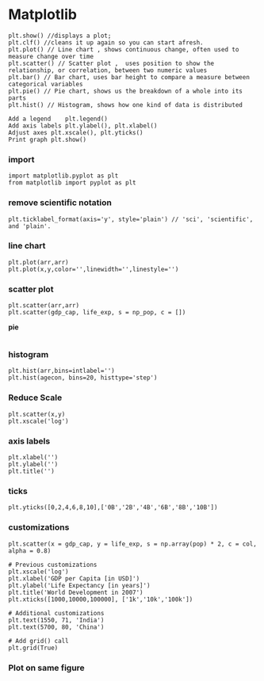 
# Matplotlib
```
plt.show() //displays a plot;
plt.clf() //cleans it up again so you can start afresh.
plt.plot() // Line chart , shows continuous change, often used to measure change over time
plt.scatter() // Scatter plot ,  uses position to show the relationship, or correlation, between two numeric values
plt.bar() // Bar chart, uses bar height to compare a measure between categorical variables
plt.pie() // Pie chart, shows us the breakdown of a whole into its parts
plt.hist() // Histogram, shows how one kind of data is distributed

Add a legend	plt.legend()
Add axis labels	plt.ylabel(), plt.xlabel()
Adjust axes	plt.xscale(), plt.yticks()
Print graph	plt.show()
```

### import
```
import matplotlib.pyplot as plt
from matplotlib import pyplot as plt
```

### remove scientific notation
```
plt.ticklabel_format(axis='y', style='plain') // 'sci', 'scientific', and 'plain'.
```

### line chart
```
plt.plot(arr,arr)
plt.plot(x,y,color='',linewidth='',linestyle='')
```

### scatter plot
```
plt.scatter(arr,arr)
plt.scatter(gdp_cap, life_exp, s = np_pop, c = [])
```

**pie**
```

```

### histogram
```
plt.hist(arr,bins=intlabel='')
plt.hist(agecon, bins=20, histtype='step')
```

### Reduce Scale
```
plt.scatter(x,y)
plt.xscale('log')
```

### axis labels
```
plt.xlabel('')
plt.ylabel('')
plt.title('')
```

### ticks
```
plt.yticks([0,2,4,6,8,10],['0B','2B','4B','6B','8B','10B'])
```


### customizations
```
plt.scatter(x = gdp_cap, y = life_exp, s = np.array(pop) * 2, c = col, alpha = 0.8)

# Previous customizations
plt.xscale('log') 
plt.xlabel('GDP per Capita [in USD]')
plt.ylabel('Life Expectancy [in years]')
plt.title('World Development in 2007')
plt.xticks([1000,10000,100000], ['1k','10k','100k'])

# Additional customizations
plt.text(1550, 71, 'India')
plt.text(5700, 80, 'China')

# Add grid() call
plt.grid(True)
```

### Plot on same figure 
```

```
